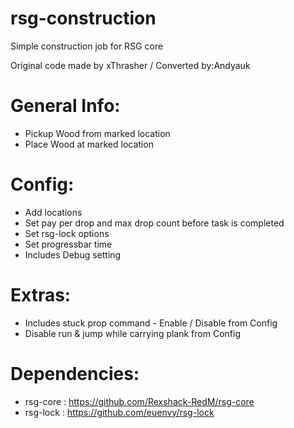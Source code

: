 # rsg-construction

Simple construction job for RSG core

Original code made by xThrasher / Converted by:Andyauk

# General Info:

- Pickup Wood from marked location
- Place Wood at marked location

# Config:

- Add locations
- Set pay per drop and max drop count before task is completed
- Set rsg-lock options
- Set progressbar time
- Includes Debug setting

# Extras:

- Includes stuck prop command - Enable / Disable from Config
- Disable run & jump while carrying plank from Config

# Dependencies:

- rsg-core : https://github.com/Rexshack-RedM/rsg-core
- rsg-lock : https://github.com/euenvy/rsg-lock
